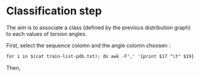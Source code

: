 # Classification step 

The aim is to associate a class (defined by the previous distribution graph) to each values of torsion angles. 

First, select the sequence colomn and the angle colomn choosen : 
```markdown
for i in $(cat train-list-pdb.txt); do awk -F',' '{print $17 "\t" $19}' ${i}-res.txt > ../header_train_20class/${i}.pdb_eta_second_seq_A.txt;done;
```

Then, 

